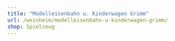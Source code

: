 ```yaml
---
title: "Modelleisenbahn u. Kinderwagen Grimm"
url: /weinheim/modelleisenbahn-u-kinderwagen-grimm/
shop: Spielzeug
---
```

